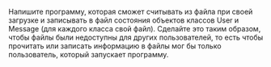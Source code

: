 Напишите программу, которая сможет считывать из файла при своей загрузке и записывать в файл состояния объектов классов User и Message (для каждого класса свой файл).
Сделайте это таким образом, чтобы файлы были недоступны для других пользователей, то есть чтобы  прочитать или записать информацию в файлы мог бы только пользователь, который запускает программу. 
